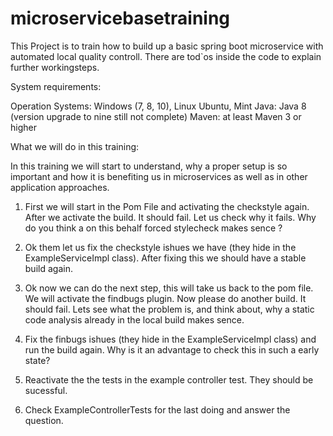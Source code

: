 # microservicebasetraining

This Project is to train how to build up a basic spring boot microservice with 
automated local quality controll. There are tod`os inside the code to explain further
workingsteps.

System requirements:

Operation Systems: 		Windows (7, 8, 10), Linux Ubuntu, Mint
Java:					Java 8 (version upgrade to nine still not complete)
Maven: 					at least Maven 3 or higher


What we will do in this training:

In this training we will start to understand, why a proper setup is so important and how it is benefiting us in microservices as well as in other application approaches.

1. First we will start in the Pom File and activating the checkstyle again. After we activate the build. It should fail. Let us check why it fails. Why do you think a on this behalf forced stylecheck makes sence ?

2. Ok them let us fix the checkstyle ishues we have (they hide in the ExampleServiceImpl class). After fixing this we should have a stable build again.

3. Ok now we can do the next step, this will take us back to the pom file. We will activate the findbugs plugin. Now please do another build. It should fail. Lets see what the problem is, and think about, why a static code analysis already in the local build makes sence.

4. Fix the finbugs ishues (they hide in the ExampleServiceImpl class) and run the build again. Why is it an advantage to check this in such a early state?

5. Reactivate the the tests in the example controller test. They should be sucessful.

6. Check ExampleControllerTests for the last doing and answer the question.


